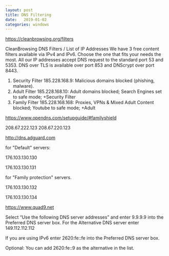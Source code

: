```yaml
---
layout: post
title: DNS Filtering
date:   2019-01-02
categories: windows
---
```


<https://cleanbrowsing.org/filters>

CleanBrowsing DNS Filters / List of IP Addresses
We have 3 free content filters available via IPv4 and IPv6. Choose the one that fits your needs the most. All our IP addresses accept DNS request to the standard port 53 and 5353. DNS over TLS is available over port 853 and DNScrypt over port 8443.

1. Security Filter 185.228.168.9:   Malicious domains blocked (phishing, malware).
2. Adult Filter      185.228.168.10:  Adult domains blocked; Search Engines set to safe mode; +Security Filter
3. Family Filter    185.228.168.168: Proxies, VPNs & Mixed Adult Content blocked; Youtube to safe mode; +Adult

<https://www.opendns.com/setupguide/#familyshield>

208.67.222.123
208.67.220.123

<http://dns.adguard.com>

for "Default" servers:

176.103.130.130

176.103.130.131

for "Family protection" servers.

176.103.130.132

176.103.130.134

<https://www.quad9.net>

Select “Use the following DNS server addresses” and enter 9.9.9.9 into the Preferred DNS server box. For the Alternative DNS server enter 149.112.112.112

If you are using IPv6 enter 2620:fe::fe into the Preferred DNS server box.

Optional: You can add 2620:fe::9 as the alternative in the list.